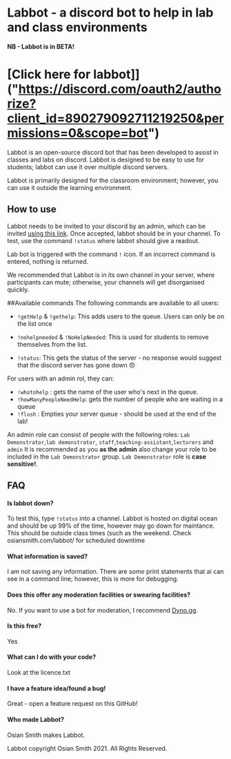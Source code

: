 # Labbot - a discord bot to help in lab and class environments
**NB - Labbot is in BETA!** 

# [Click here for labbot]]("https://discord.com/oauth2/authorize?client_id=890279092711219250&permissions=0&scope=bot")
Labbot is an open-source discord bot that has been developed to assist in classes and labs on discord. Labbot is designed to be easy to use for students; labbot can use it over multiple discord servers. 

Labbot is primarily designed for the classroom environment; however, you can use it outside the learning environment. 

## How to use
Labbot needs to be invited to your discord by an admin, which can be invited [using this link]("https://discord.com/oauth2/authorize?client_id=890279092711219250&permissions=0&scope=bot"). Once accepted, labbot should be in your channel. To test, use the command `!status` where labbot should give a readout.


Lab bot is triggered with the command `!` icon.  If an incorrect command is entered, nothing is returned.

We recommended that Labbot is in its own channel in your server, where participants can mute; otherwise, your channels will get disorganised quickly.

##Available commands
The following commands are available to all users:
- `!getHelp` & `!gethelp`: This adds users to the queue. Users can only be on the list once

- `!nohelpneeded` & `!NoHelpNeeded`: This is used for students to remove themselves from the list.

- `!status`: This gets the status of the server - no response would suggest that the discord server has gone down  😞

For users with an admin rol,  they can: 
- `!whotohelp` : gets the name of the user who's next in the queue.
- `!howManyPeopleNeedHelp`: gets the number of people who are waiting in a queue
- `!flush` : Empties your server queue - should be used at the end of the lab!

An admin role can consist of people with the following roles: `Lab Demonstrator`,`lab demonstrator`, `staff`,`teaching-assistant`,`lecturers` and `admin`
It is recommended as you **as the admin**  also change your role to be included in the `Lab Demonstrator` group. `Lab Demonstrator` role is **case sensitive!**.


## FAQ
#### Is labbot down?
To test this, type `!status` into a channel. Labbot is hosted on digital ocean and should be up 99% of the time, however may go down for maintance. This should be outside class times (such as the weekend. Check osiansmith.com/labbot/ for scheduled downtime
####  What information is saved?
I am not saving any information. There are *some* print statements that ai can see in a command line; however, this is more for debugging. 

####  Does this offer any moderation facilities or swearing facilities?
No. If you want to use a bot for moderation, I recommend [Dyno.gg](https://dyno.gg).  

####  Is this free?
Yes

#### What can I do with your code?
Look at the licence.txt 

#### I have a feature idea/found a bug!
Great - open a feature request on this GitHub!

#### Who made Labbot?
Osian Smith makes Labbot.


Labbot copyright Osian Smith 2021. All Rights Reserved.



